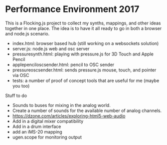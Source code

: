 Performance Environment 2017
============================

This is a Flocking.js project to collect my synths, mappings, and other ideas together in one place. The idea is to have it all ready to go in both a browser and node.js scenario. 

- index.html: browser based hub (still working on a websockets solution)
- server.js: node.js web and osc server
- pressuresynth.html: playing with pressure.js for 3D Touch and Apple Pencil
- applepenciloscsender.html: pencil to OSC sender
- pressureoscsender.html: sends pressure.js mouse, touch, and pointer via OSC
- tests: a number of proof of concept tools that are useful for me (maybe you too)

Stuff to do
- Sounds to buses for mixing in the analog world. 
- Create a number of sounds for the available number of analog channels. 
- https://dzone.com/articles/exploring-html5-web-audio
- Add in a digital mixer compatibility
- Add in a drum interface
- add an iMS-20 mapping
- ugen.scope for monitoring output
